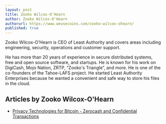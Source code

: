 ```yaml
---
layout: post
title: Zooko Wilcox-O'Hearn
author: Zooko Wilcox-O'Hearn
authorurl: https://www.weusecoins.com/zooko-wilcox-ohearn/
published: true
---
```


<p>Zooko Wilcox-O'Hearn is CEO of Least Authority and covers areas including engineering, security, operations and customer support.

<p>He has more than 20 years of experience in secure distributed systems, free and open source software, and startups. He is known for his work on DigiCash, Mojo Nation, ZRTP, “Zooko's Triangle”, and more. He is one of the co-founders of the Tahoe-LAFS project. He started Least Authority Enterprises because he wanted a convenient and safe way to store his files in the cloud.

## Articles by Zooko Wilcox-O'Hearn

<ul>
<li><a href="/bitcoin-privacy-technologies-zerocash-confidential-transactions/">Privacy Technologies for Bitcoin - Zerocash and Confidential Transactions</a></li>
</ul>